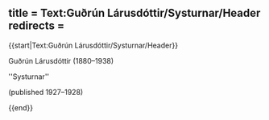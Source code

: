 title = Text:Guðrún Lárusdóttir/Systurnar/Header
redirects =
---

{{start|Text:Guðrún Lárusdóttir/Systurnar/Header}}

Guðrún Lárusdóttir (1880–1938)

''Systurnar''

(published 1927–1928)

{{end}}